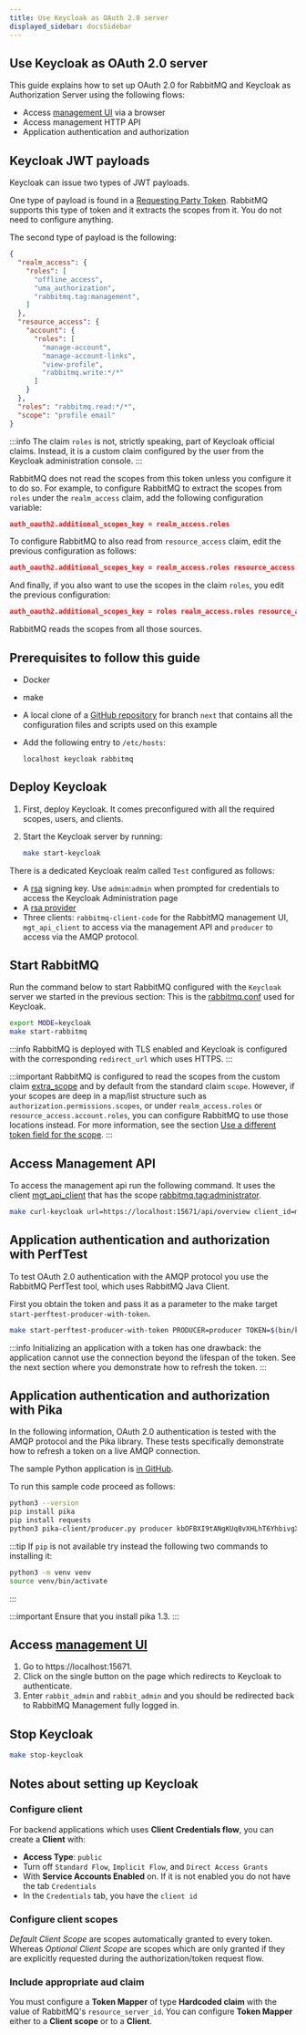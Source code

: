 ```yaml
---
title: Use Keycloak as OAuth 2.0 server
displayed_sidebar: docsSidebar
---
```

<!--
Copyright (c) 2007-2025 Broadcom. All Rights Reserved. The term "Broadcom" refers to Broadcom Inc. and/or its subsidiaries.

All rights reserved. This program and the accompanying materials
are made available under the terms of the under the Apache License,
Version 2.0 (the "License”); you may not use this file except in compliance
with the License. You may obtain a copy of the License at

https://www.apache.org/licenses/LICENSE-2.0

Unless required by applicable law or agreed to in writing, software
distributed under the License is distributed on an "AS IS" BASIS,
WITHOUT WARRANTIES OR CONDITIONS OF ANY KIND, either express or implied.
See the License for the specific language governing permissions and
limitations under the License.
-->

## Use Keycloak as OAuth 2.0 server

This guide explains how to set up OAuth 2.0 for RabbitMQ and Keycloak as Authorization Server using
the following flows:

* Access [management UI](./management/) via a browser
* Access management HTTP API
* Application authentication and authorization

## Keycloak JWT payloads

Keycloak can issue two types of JWT payloads.

One type of payload is found in a [Requesting Party Token](./oauth2#requesting-party-token).
RabbitMQ supports this type of token and it extracts the scopes from it. You do not need to
configure anything.

The second type of payload is the following:

```json
{
  "realm_access": {
    "roles": [
      "offline_access",
      "uma_authorization",
      "rabbitmq.tag:management",
    ]
  },
  "resource_access": {
    "account": {
      "roles": [
        "manage-account",
        "manage-account-links",
        "view-profile",
        "rabbitmq.write:*/*"
      ]
    }
  },
  "roles": "rabbitmq.read:*/*",
  "scope": "profile email"
}
```

:::info
The claim `roles` is not, strictly speaking, part of Keycloak official claims. Instead, it is a
custom claim configured by the user from the Keycloak administration console.
:::

RabbitMQ does not read the scopes from this token unless you configure it to do so. For example, to
configure RabbitMQ to extract the scopes from `roles` under the `realm_access` claim, add the
following configuration variable:

```json
auth_oauth2.additional_scopes_key = realm_access.roles
```

To configure RabbitMQ to also read from `resource_access` claim, edit the previous configuration as
follows:

```json
auth_oauth2.additional_scopes_key = realm_access.roles resource_access.account.roles
```

And finally, if you also want to use the scopes in the claim `roles`, you edit the previous
configuration:

```json
auth_oauth2.additional_scopes_key = roles realm_access.roles resource_access.account.roles
```

RabbitMQ reads the scopes from all those sources.

## Prerequisites to follow this guide

* Docker
* make
* A local clone of a
  [GitHub repository](https://github.com/rabbitmq/rabbitmq-oauth2-tutorial/tree/next) for branch
  `next` that contains all the configuration files and scripts used on this example
* Add the following entry to `/etc/hosts`:

  ```console
  localhost keycloak rabbitmq
  ```

## Deploy Keycloak

1. First, deploy Keycloak. It comes preconfigured with all the required scopes, users, and clients.

2. Start the Keycloak server by running:

   ```bash
   make start-keycloak
   ```

There is a dedicated Keycloak realm called `Test` configured as follows:

* A [rsa](https://keycloak:8443/admin/master/console/#/test/realm-settings/keys) signing key. Use
  `admin`:`admin` when prompted for credentials to access the Keycloak Administration page
* A [rsa provider](https://keycloak:8443/admin/master/console/#/test/realm-settings/keys/providers)
* Three clients: `rabbitmq-client-code` for the RabbitMQ management UI, `mgt_api_client` to access
  via the management API and `producer` to access via the AMQP protocol.

## Start RabbitMQ

Run the command below to start RabbitMQ configured with the `Keycloak` server we started in the
previous section: This is the
[rabbitmq.conf](https://github.com/rabbitmq/rabbitmq-oauth2-tutorial/blob/next/conf/keycloak/rabbitmq.conf)
used for Keycloak.

```bash
export MODE=keycloak
make start-rabbitmq
```

:::info
RabbitMQ is deployed with TLS enabled and Keycloak is configured with the corresponding `redirect_url`
which uses HTTPS.
:::

:::important
RabbitMQ is configured to read the scopes from the custom claim
[extra_scope](https://github.com/rabbitmq/rabbitmq-oauth2-tutorial/blob/next/conf/keycloak/rabbitmq.conf#L11)
and by default from the standard claim `scope`.
However, if your scopes are deep in a map/list structure such as `authorization.permissions.scopes`,
or under `realm_access.roles` or `resource_access.account.roles`, you can configure RabbitMQ to use
those locations instead. For more information, see the section
[Use a different token field for the scope](./oauth2#use-different-token-field).
:::

## Access Management API

To access the management api run the following command. It uses the client
[mgt_api_client](https://keycloak:8443/admin/master/console/#/test/clients/c5be3c24-0c88-4672-a77a-79002fcc9a9d/settings)
that has the scope
[rabbitmq.tag:administrator](https://keycloak:8443/admin/master/console/#/test/client-scopes/f6e6dd62-22bf-4421-910e-e6070908764c/settings).

```bash
make curl-keycloak url=https://localhost:15671/api/overview client_id=mgt_api_client secret=LWOuYqJ8gjKg3D2U8CJZDuID3KiRZVDa realm=test
```

## Application authentication and authorization with PerfTest

To test OAuth 2.0 authentication with the AMQP protocol you use the RabbitMQ PerfTest tool, which
uses RabbitMQ Java Client.

First you obtain the token and pass it as a parameter to the make target
`start-perftest-producer-with-token`.

```bash
make start-perftest-producer-with-token PRODUCER=producer TOKEN=$(bin/keycloak/token producer kbOFBXI9tANgKUq8vXHLhT6YhbivgXxn test)
```

:::info
Initializing an application with a token has one drawback: the application cannot use the connection
beyond the lifespan of the token. See the next section where you demonstrate how to refresh the token.
:::

## Application authentication and authorization with Pika

In the following information, OAuth 2.0 authentication is tested with the AMQP protocol and the Pika
library. These tests specifically demonstrate how to refresh a token on a live AMQP connection.

The sample Python application is
[in GitHub](https://github.com/rabbitmq/rabbitmq-oauth2-tutorial/tree/next/pika-client).

To run this sample code proceed as follows:

```bash
python3 --version
pip install pika
pip install requests
python3 pika-client/producer.py producer kbOFBXI9tANgKUq8vXHLhT6YhbivgXxn
```

:::tip
If `pip` is not available try instead the following two commands to installing it:
```bash
python3 -m venv venv
source venv/bin/activate
```
:::

:::important
Ensure that you install pika 1.3.
:::

## Access [management UI](./management/)

1. Go to https://localhost:15671.
2. Click on the single button on the page which redirects to Keycloak to authenticate.
3. Enter `rabbit_admin` and `rabbit_admin` and you should be redirected back to RabbitMQ Management
   fully logged in.

## Stop Keycloak

```bash
make stop-keycloak
```

## Notes about setting up Keycloak

### Configure client

For backend applications which uses **Client Credentials flow**, you can create a **Client** with:

* **Access Type**: `public`
* Turn off `Standard Flow`, `Implicit Flow`, and `Direct Access Grants`
* With **Service Accounts Enabled** on. If it is not enabled you do not have the tab `Credentials`
* In the `Credentials` tab, you have the `client id`

### Configure client scopes

*Default Client Scope* are scopes automatically granted to every token. Whereas
*Optional Client Scope* are scopes which are only granted if they are explicitly requested during
the authorization/token request flow.

### Include appropriate aud claim

You must configure a **Token Mapper** of type **Hardcoded claim** with the value of RabbitMQ's
`resource_server_id`. You can configure **Token Mapper** either to a **Client scope** or to a
**Client**.
